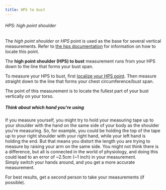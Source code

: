 ```yaml
---
title: HPS to bust
---
```


<Note>

###### HPS: high point shoulder

The *high point shoulder* or *HPS* point is used as the base for several vertical measurements.
Refer to [the hps documentation](/docs/measurements/hps/) for information on how to locate this point.

</Note>

The **high point shoulder (HPS) to bust** measurement runs from your HPS down to the line that forms your bust span.

To measure your HPS to bust, first [localize your HPS point](/docs/measurements/hps/). Then measure straight down to the line that forms your chest circumference/bust span.

The point of this measurement is to locate the fullest part of your bust vertically on your torso.

<Tip>

##### Think about which hand you're using

If you measure yourself, you might try to hold your measuring tape up to your shoulder with the hand on 
the same side of your body as the shoulder you're measuring. So, for example, you could be holding the top of 
the tape up to your right shoulder with your right hand, while your left hand is holding the end. 
But that means you distort the length you are trying to measure by raising your arm on the same side. 
You might not think there is a difference, but all is connected in the world of physiology, and
doing this could lead to an error of ~2.5cm (~1 inch) in your measurement.  
Simply switch your hands around, and you get a more accurate measurement.

For best results, get a second person to take your measurements (if possible).
  
</Tip>

  


  
